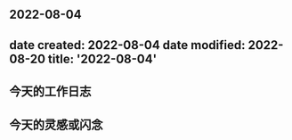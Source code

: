 2022-08-04
---
date created: 2022-08-04
date modified: 2022-08-20
title: '2022-08-04'
---

## 今天的工作日志

## 今天的灵感或闪念
